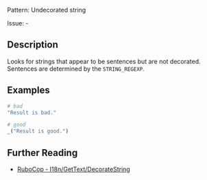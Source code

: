 Pattern: Undecorated string

Issue: -

## Description

Looks for strings that appear to be sentences but are not decorated. Sentences are determined by the `STRING_REGEXP`.

## Examples

```ruby
# bad
"Result is bad."

# good
_("Result is good.")
```

## Further Reading

* [RuboCop - I18n/GetText/DecorateString](https://www.rubydoc.info/gems/rubocop-i18n/3.2.3#i18n-gettext-decoratestring)
